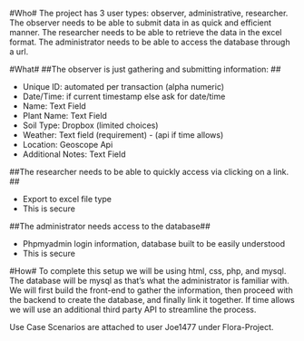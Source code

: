 #Who#
The project has 3 user types: observer, administrative, researcher. The observer needs to be able to submit data in as quick and efficient manner. The researcher needs to be able to retrieve the data in the excel format. The administrator needs to be able to access the database through a url.

#What#
##The observer is just gathering and submitting information: ##
* Unique ID: automated per transaction (alpha numeric) 
* Date/Time: if current timestamp else ask for date/time
* Name: Text Field
* Plant Name: Text Field
* Soil Type: Dropbox (limited choices)
* Weather: Text field (requirement) - (api if time allows)
* Location: Geoscope Api
* Additional Notes: Text Field

##The researcher needs to be able to quickly access via clicking on a link. ##
* Export to excel file type
* This is secure

##The administrator needs access to the database##
* Phpmyadmin login information, database built to be easily understood
* This is secure

#How#
To complete this setup we will be using html, css, php, and mysql. The database will be mysql as that’s what the administrator is familiar with. We will first build the front-end to gather the information, then proceed with the backend to create the database, and finally link it together. If time allows we will use an additional third party API to streamline the process.

Use Case Scenarios are attached to user Joe1477 under Flora-Project.
